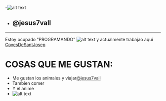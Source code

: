 -![alt text](https://encrypted-tbn0.gstatic.com/images?q=tbn:ANd9GcSccuqW-cDFZhedRAlS4plmyUPmHp-W_rIqGg&s)
- ## @jesus7vall
---


Estoy ocupado "PROGRAMANDO"
![alt text](https://encrypted-tbn0.gstatic.com/images?q=tbn:ANd9GcTL5zfs5Axb1XVMGvy0QHZHB2VCr1ZfneR6Gg&s) 
y actualmente trabajao aqui [CovesDeSantJosep](https://covesdesantjosep.es/)
 # **COSAS QUE ME GUSTAN:**
- Me gustan los animales y viajar[@jesus7vall](https://www.instagram.com/jesus7vall?igsh=MXJ3dXdhN3FtMnV4MA%3D%3D&utm_source=qr)
- Tambien comer
- Y el anime
- ![alt text](https://i.gifer.com/VStb.gif)

<!---
jesus7vall/jesus7vall is a ✨ special ✨ repository because its `README.md` (this file) appears on your GitHub profile.
You can click the Preview link to take a look at your changes.
--->
